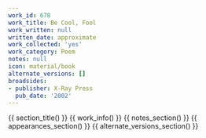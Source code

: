 ```yaml
---
work_id: 678
work_title: Be Cool, Fool
work_written: null
written_date: approximate
work_collected: 'yes'
work_category: Poem
notes: null
icon: material/book
alternate_versions: []
broadsides:
- publisher: X-Ray Press
  pub_date: '2002'
---
```


{{ section_title() }}
{{ work_info() }}
{{ notes_section() }}
{{ appearances_section() }}
{{ alternate_versions_section() }}